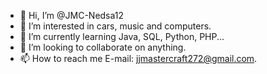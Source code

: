 - 👋 Hi, I’m @JMC-Nedsa12
- 👀 I’m interested in cars, music and computers.
- 🌱 I’m currently learning Java, SQL, Python, PHP...
- 💞️ I’m looking to collaborate on anything.
- 📫 How to reach me E-mail: jjmastercraft272@gmail.com.

<!---
JMC-Nedsa12/JMC-Nedsa12 is a ✨ special ✨ repository because its `README.md` (this file) appears on your GitHub profile.
You can click the Preview link to take a look at your changes.
--->
